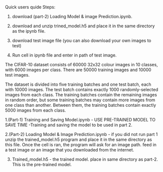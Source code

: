 Quick users quide
Steps:
  1. download (part-2) Loading Model & image Prediction.ipynb.
  2. download and unzip trined_model.h5 and place it in the same directory as the ipynb file.
  3. download test image file (you can also download your own images to test)

  4. Run cell in ipynb file and enter in path of test image.

The CIFAR-10 dataset consists of 60000 32x32 colour images in 10 classes, with 6000 images per class. There are 50000 training images and 10000 test images. 

The dataset is divided into five training batches and one test batch, each with 10000 images. The test batch contains exactly 1000 randomly-selected images from each class. The training batches contain the remaining images in random order, but some training batches may contain more images from one class than another. Between them, the training batches contain exactly 5000 images from each class. 



1.(Part-1) Training and Saving Model.ipynb - USE PRE-TRAINED MODEL TO SAVE TIME  -Training and saving the model to be used in part 2.

2.(Part-2) Loading Model & Image Prediction.ipynb - if you did not run part 1 unzip the trained_model.h5 program and place it in the same directory as this file.
Once the cell is ran, the program will ask for an image path. feed in a test image or an image that you downloaded from the internet.

3. Trained_model.h5 - the trained model. place in same directory as part-2. This is the pre-trained model. 
 
